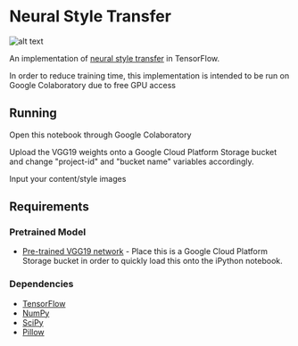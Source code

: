 # Neural Style Transfer

![alt text](https://farm1.staticflickr.com/815/26961909808_469bea0bb3_b.jpg)

An implementation of [neural style transfer](https://arxiv.org/pdf/1508.06576v2.pdf) in TensorFlow.

In order to reduce training time, this implementation is intended to be run on Google Colaboratory due to free GPU access



## Running

Open this notebook through Google Colaboratory

Upload the VGG19 weights onto a Google Cloud Platform Storage bucket and change "project-id" and "bucket name" variables accordingly.

Input your content/style images

## Requirements

### Pretrained Model

* [Pre-trained VGG19 network](http://www.vlfeat.org/matconvnet/models/beta16/imagenet-vgg-verydeep-19.mat) - Place this is a Google Cloud Platform Storage bucket in order to quickly load this onto the iPython notebook.

### Dependencies

* [TensorFlow](https://www.tensorflow.org/versions/master/get_started/os_setup.html#download-and-setup)
* [NumPy](https://github.com/numpy/numpy/blob/master/INSTALL.rst.txt)
* [SciPy](https://github.com/scipy/scipy/blob/master/INSTALL.rst.txt)
* [Pillow](http://pillow.readthedocs.io/en/3.3.x/installation.html#installation)
